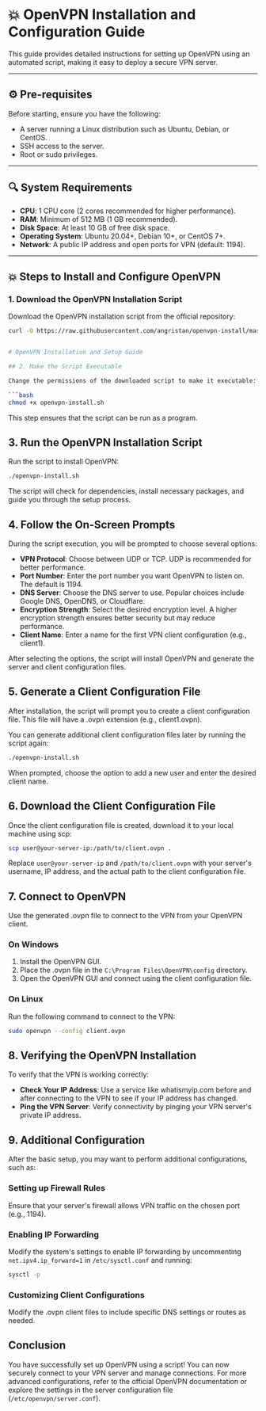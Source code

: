 # 💥 OpenVPN Installation and Configuration Guide

This guide provides detailed instructions for setting up OpenVPN using an automated script, making it easy to deploy a secure VPN server.

---

## ⚙ Pre-requisites

Before starting, ensure you have the following:

- A server running a Linux distribution such as Ubuntu, Debian, or CentOS.
- SSH access to the server.
- Root or sudo privileges.

---

## 🔍 System Requirements

- **CPU**: 1 CPU core (2 cores recommended for higher performance).
- **RAM**: Minimum of 512 MB (1 GB recommended).
- **Disk Space**: At least 10 GB of free disk space.
- **Operating System**: Ubuntu 20.04+, Debian 10+, or CentOS 7+.
- **Network**: A public IP address and open ports for VPN (default: 1194).

---

## 💥 Steps to Install and Configure OpenVPN

### 1. Download the OpenVPN Installation Script

Download the OpenVPN installation script from the official repository:

```bash
curl -O https://raw.githubusercontent.com/angristan/openvpn-install/master/openvpn-install.sh


# OpenVPN Installation and Setup Guide

## 2. Make the Script Executable

Change the permissions of the downloaded script to make it executable:

```bash
chmod +x openvpn-install.sh
```

This step ensures that the script can be run as a program.

## 3. Run the OpenVPN Installation Script

Run the script to install OpenVPN:

```bash
./openvpn-install.sh
```

The script will check for dependencies, install necessary packages, and guide you through the setup process.

## 4. Follow the On-Screen Prompts

During the script execution, you will be prompted to choose several options:

- **VPN Protocol**: Choose between UDP or TCP. UDP is recommended for better performance.
- **Port Number**: Enter the port number you want OpenVPN to listen on. The default is 1194.
- **DNS Server**: Choose the DNS server to use. Popular choices include Google DNS, OpenDNS, or Cloudflare.
- **Encryption Strength**: Select the desired encryption level. A higher encryption strength ensures better security but may reduce performance.
- **Client Name**: Enter a name for the first VPN client configuration (e.g., client1).

After selecting the options, the script will install OpenVPN and generate the server and client configuration files.

## 5. Generate a Client Configuration File

After installation, the script will prompt you to create a client configuration file. This file will have a .ovpn extension (e.g., client1.ovpn).

You can generate additional client configuration files later by running the script again:

```bash
./openvpn-install.sh
```

When prompted, choose the option to add a new user and enter the desired client name.

## 6. Download the Client Configuration File

Once the client configuration file is created, download it to your local machine using scp:

```bash
scp user@your-server-ip:/path/to/client.ovpn .
```

Replace `user@your-server-ip` and `/path/to/client.ovpn` with your server's username, IP address, and the actual path to the client configuration file.

## 7. Connect to OpenVPN

Use the generated .ovpn file to connect to the VPN from your OpenVPN client.

### On Windows

1. Install the OpenVPN GUI.
2. Place the .ovpn file in the `C:\Program Files\OpenVPN\config` directory.
3. Open the OpenVPN GUI and connect using the client configuration file.

### On Linux

Run the following command to connect to the VPN:

```bash
sudo openvpn --config client.ovpn
```

## 8. Verifying the OpenVPN Installation

To verify that the VPN is working correctly:

- **Check Your IP Address**: Use a service like whatismyip.com before and after connecting to the VPN to see if your IP address has changed.
- **Ping the VPN Server**: Verify connectivity by pinging your VPN server's private IP address.

## 9. Additional Configuration

After the basic setup, you may want to perform additional configurations, such as:

### Setting up Firewall Rules

Ensure that your server's firewall allows VPN traffic on the chosen port (e.g., 1194).

### Enabling IP Forwarding

Modify the system's settings to enable IP forwarding by uncommenting `net.ipv4.ip_forward=1` in `/etc/sysctl.conf` and running:

```bash
sysctl -p
```

### Customizing Client Configurations

Modify the .ovpn client files to include specific DNS settings or routes as needed.

## Conclusion

You have successfully set up OpenVPN using a script! You can now securely connect to your VPN server and manage connections. For more advanced configurations, refer to the official OpenVPN documentation or explore the settings in the server configuration file (`/etc/openvpn/server.conf`).
